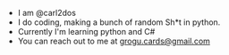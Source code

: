 - I am @carl2dos
- I do coding, making a bunch of random Sh*t in python.
- Currently I'm learning python and C#
- You can reach out to me at grogu.cards@gmail.com

<!---
carlDos/carlDos is a ✨ special ✨ repository because its `README.md` (this file) appears on your GitHub profile.
You can click the Preview link to take a look at your changes.
--->

